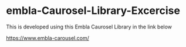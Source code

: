 # embla-Caurosel-Library-Excercise

This is developed using this Embla Caurosel Library in the link below

https://www.embla-carousel.com/

